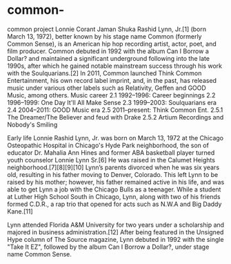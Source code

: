 # common-
common project
Lonnie Corant Jaman Shuka Rashid Lynn, Jr.[1] (born March 13, 1972), better known by his stage name Common (formerly Common Sense), is an American hip hop recording artist, actor, poet, and film producer. Common debuted in 1992 with the album Can I Borrow a Dollar? and maintained a significant underground following into the late 1990s, after which he gained notable mainstream success through his work with the Soulquarians.[2] In 2011, Common launched Think Common Entertainment, his own record label imprint, and, in the past, has released music under various other labels such as Relativity, Geffen and GOOD Music, among others.
Music career
2.1	1992–1996: Career beginnings
2.2	1996–1999: One Day It'll All Make Sense
2.3	1999–2003: Soulquarians era
2.4	2004–2011: GOOD Music era
2.5	2011–present: Think Common Ent.
2.5.1	The Dreamer/The Believer and feud with Drake
2.5.2	Artium Recordings and Nobody's Smiling

Early life
Lonnie Rashid Lynn, Jr. was born on March 13, 1972 at the Chicago Osteopathic Hospital in Chicago's Hyde Park neighborhood, the son of educator Dr. Mahalia Ann Hines and former ABA basketball player turned youth counselor Lonnie Lynn Sr.[6] He was raised in the Calumet Heights neighborhood.[7][8][9][10] Lynn’s parents divorced when he was six years old, resulting in his father moving to Denver, Colorado. This left Lynn to be raised by his mother; however, his father remained active in his life, and was able to get Lynn a job with the Chicago Bulls as a teenager. While a student at Luther High School South in Chicago, Lynn, along with two of his friends formed C.D.R., a rap trio that opened for acts such as N.W.A and Big Daddy Kane.[11]

Lynn attended Florida A&M University for two years under a scholarship and majored in business administration.[12] After being featured in the Unsigned Hype column of The Source magazine, Lynn debuted in 1992 with the single "Take It EZ", followed by the album Can I Borrow a Dollar?, under stage name Common Sense.
